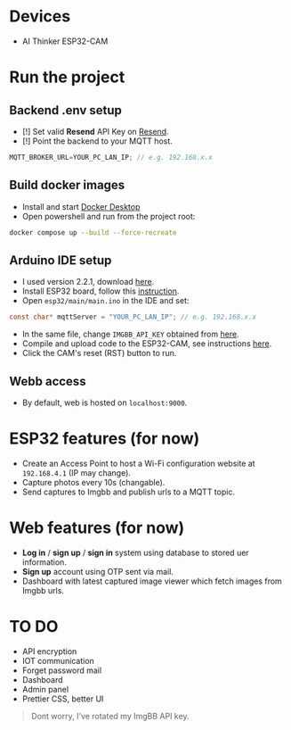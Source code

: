 # Devices
* AI Thinker ESP32-CAM

# Run the project
## Backend .env setup
* [!] Set valid **Resend** API Key on [Resend](https://resend.com).
* [!] Point the backend to your MQTT host.
```c
MQTT_BROKER_URL=YOUR_PC_LAN_IP; // e.g. 192.168.x.x
```

## Build docker images
* Install and start [Docker Desktop](https://www.docker.com/products/docker-desktop/)
* Open powershell and run from the project root:
```bash
docker compose up --build --force-recreate
```

## Arduino IDE setup
* I used version 2.2.1, download [here](https://github.com/arduino/arduino-ide/releases).
* Install ESP32 board, follow this [instruction](https://randomnerdtutorials.com/installing-esp32-arduino-ide-2-0).
* Open `esp32/main/main.ino` in the IDE and set:
```c
const char* mqttServer = "YOUR_PC_LAN_IP"; // e.g. 192.168.x.x
```
* In the same file, change `IMGBB_API_KEY` obtained from [here](https://api.imgbb.com).
* Compile and upload code to the ESP32-CAM, see instructions [here](https://www.youtube.com/watch?v=hSr557hppwY&t=942s&pp=ygUJZXNwMzIgY2Ft).
* Click the CAM's reset (RST) button to run.

## Webb access
* By default, web is hosted on `localhost:9000`.

# ESP32 features (for now)
* Create an Access Point to host a Wi-Fi configuration website at `192.168.4.1` (IP may change).
* Capture photos every 10s (changable).
* Send captures to Imgbb and publish urls to a MQTT topic.

# Web features (for now)
* **Log in** / **sign up** / **sign in** system using database to stored uer information.
* **Sign up** account using OTP sent via mail.
* Dashboard with latest captured image viewer which fetch images from Imgbb urls.

# TO DO
* API encryption
* IOT communication
* Forget password mail
* Dashboard
* Admin panel
* Prettier CSS, better UI

> Dont worry, I've rotated my ImgBB API key.
